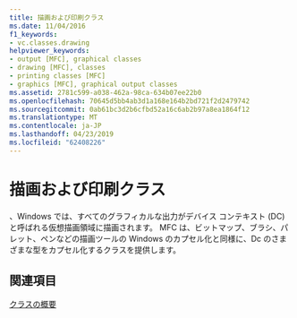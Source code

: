 ```yaml
---
title: 描画および印刷クラス
ms.date: 11/04/2016
f1_keywords:
- vc.classes.drawing
helpviewer_keywords:
- output [MFC], graphical classes
- drawing [MFC], classes
- printing classes [MFC]
- graphics [MFC], graphical output classes
ms.assetid: 2781c599-a038-462a-98ca-634b07ee22b0
ms.openlocfilehash: 70645d5bb4ab3d1a168e164b2bd721f2d2479742
ms.sourcegitcommit: 0ab61bc3d2b6cfbd52a16c6ab2b97a8ea1864f12
ms.translationtype: MT
ms.contentlocale: ja-JP
ms.lasthandoff: 04/23/2019
ms.locfileid: "62408226"
---
```

# <a name="drawing-and-printing-classes"></a>描画および印刷クラス

、Windows では、すべてのグラフィカルな出力がデバイス コンテキスト (DC) と呼ばれる仮想描画領域に描画されます。 MFC は、ビットマップ、ブラシ、パレット、ペンなどの描画ツールの Windows のカプセル化と同様に、Dc のさまざまな型をカプセル化するクラスを提供します。

## <a name="see-also"></a>関連項目

[クラスの概要](../mfc/class-library-overview.md)
